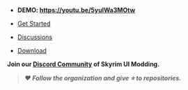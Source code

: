- **DEMO: https://youtu.be/5yuIWa3MOtw**

- [Get Started](https://www.prismaui.dev/)

- [Discussions](https://github.com/orgs/PrismaUI-SKSE/discussions)

- [Download](https://github.com/PrismaUI-SKSE/PrismaUI-Wiki/releases)

**Join our [Discord Community](https://discord.gg/QYztzZY8RG) of Skyrim UI Modding.**

> ***❤️ Follow the organization and give ⭐ to repositories.***
